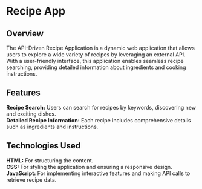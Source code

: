 # Recipe App

## Overview
The API-Driven Recipe Application is a dynamic web application that allows users to explore a wide variety of recipes by leveraging an external API. With a user-friendly interface, this application enables seamless recipe searching, providing detailed information about ingredients and cooking instructions.

## Features
<b>Recipe Search:</b> Users can search for recipes by keywords, discovering new and exciting dishes.<br>
<b>Detailed Recipe Information:</b> Each recipe includes comprehensive details such as ingredients and instructions.

## Technologies Used
<b>HTML:</b> For structuring the content.<br>
<b>CSS:</b> For styling the application and ensuring a responsive design.
<br>
<b>JavaScript:</b> For implementing interactive features and making API calls to retrieve recipe data.
